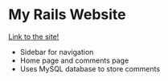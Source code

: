 # My Rails Website
[Link to the site!](https://mark-rahal.herokuapp.com/)
* Sidebar for navigation
* Home page and comments page
* Uses MySQL database to store comments
